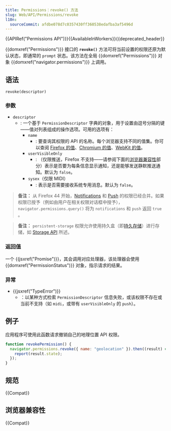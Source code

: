 ```yaml
---
title: Permissions：revoke() 方法
slug: Web/API/Permissions/revoke
l10n:
  sourceCommit: afdbe078d7c0357430ff360538edafba3af5496d
---
```


{{APIRef("Permissions API")}}{{AvailableInWorkers}}{{deprecated_header}}

{{domxref("Permissions")}} 接口的 **`revoke()`** 方法可将当前设置的权限还原为默认状态，即通常的 `prompt` 状态。该方法在全局 {{domxref("Permissions")}} 对象 {{domxref("navigator.permissions")}} 上调用。

## 语法

```js-nolint
revoke(descriptor)
```

### 参数

- `descriptor`
  - : 一个基于 `PermissionDescriptor` 字典的对象，用于设置由逗号分隔的键——值对列表组成的操作选项。可用的选项有：
    - `name`
      - : 要查询其权限的 API 的名称。每个浏览器支持不同的值集。你可以查阅 [Firefox 的值](https://searchfox.org/mozilla-central/source/dom/webidl/Permissions.webidl#10)、[Chromium 的值](https://chromium.googlesource.com/chromium/src/+/refs/heads/main/third_party/blink/renderer/modules/permissions/permission_descriptor.idl)、[WebKit 的值](https://github.com/WebKit/WebKit/blob/main/Source/WebCore/Modules/permissions/PermissionName.idl)。
    - `userVisibleOnly`
      - : （仅限推送，Firefox 不支持——请参阅下面的[浏览器兼容性](#浏览器兼容性)部分）表示是否要为每条信息显示通知，还是能够发送静默推送通知。默认为 `false`。
    - `sysex`（仅限 MIDI）
      - : 表示是否需要接收系统专用消息。默认为 `false`。

> **备注：** 从 Firefox 44 开始，[Notifications](/zh-CN/docs/Web/API/Notifications_API) 和 [Push](/zh-CN/docs/Web/API/Push_API) 的权限已经合并。如果权限已授予（例如由用户在相关权限对话框中授予），`navigator.permissions.query()` 将为 `notifications` 和 `push` 返回 `true` 。

> **备注：** `persistent-storage` 权限允许使用持久盒（即[持久存储](https://storage.spec.whatwg.org/#persistence)）进行存储，如 [Storage API](https://storage.spec.whatwg.org/) 所述。

### 返回值

一个 {{jsxref("Promise")}}，其会调用对应处理器，该处理器会使用 {{domxref("PermissionStatus")}} 对象，指示请求的结果。

### 异常

- {{jsxref("TypeError")}}
  - ：以某种方式检索 `PermissionDescriptor` 信息失败，或该权限不存在或当前不支持（如 `midi`，或带有 `userVisibleOnly` 的 `push`）。

## 例子

应用程序可使用此函数请求撤销自己的地理位置 API 权限。

```js
function revokePermission() {
  navigator.permissions.revoke({ name: "geolocation" }).then((result) => {
    report(result.state);
  });
}
```

## 规范

{{Compat}}

## 浏览器兼容性

{{Compat}}
